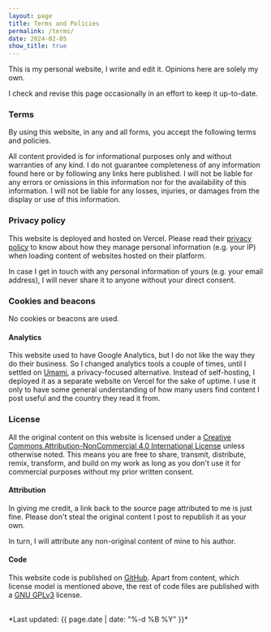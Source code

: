 ```yaml
---
layout: page
title: Terms and Policies
permalink: /terms/
date: 2024-02-05
show_title: true
---
```


This is my personal website, I write and edit it. Opinions here are solely my own.

I check and revise this page occasionally in an effort to keep it up-to-date.

### Terms

By using this website, in any and all forms, you accept the following terms and policies.

All content provided is for informational purposes only and without warranties of any kind. I do not guarantee completeness of any information found here or by following any links here published. I will not be liable for any errors or omissions in this information nor for the availability of this information. I will not be liable for any losses, injuries, or damages from the display or use of this information.

### Privacy policy

This website is deployed and hosted on Vercel. Please read their [privacy policy](https://vercel.com/legal/privacy-policy) to know about how they manage personal information (e.g. your IP) when loading content of websites hosted on their platform.

In case I get in touch with any personal information of yours (e.g. your email address), I will never share it to anyone without your direct consent.

### Cookies and beacons

No cookies or beacons are used.

#### Analytics

This website used to have Google Analytics, but I do not like the way they do their business. So I changed analytics tools a couple of times, until I settled on [Umami](https://github.com/umami-software/umami), a privacy-focused alternative. Instead of self-hosting, I deployed it as a separate website on Vercel for the sake of uptime. I use it only to have some general understanding of how many users find content I post useful and the country they read it from.

### License

All the original content on this website is licensed under a [Creative Commons Attribution-NonCommercial 4.0 International License](https://creativecommons.org/licenses/by-nc/4.0/) unless otherwise noted. This means you are free to share, transmit, distribute, remix, transform, and build on my work as long as you don't use it for commercial purposes without my prior written consent.

#### Attribution

In giving me credit, a link back to the source page attributed to me is just fine. Please don't steal the original content I post to republish it as your own.

In turn, I will attribute any non-original content of mine to his author.

#### Code

This website code is published on [GitHub](https://github.com/pirafrank/fpiracom). Apart from content, which license model is mentioned above, the rest of code files are published with a [GNU GPLv3](https://www.gnu.org/licenses/gpl-3.0.html) license.

<br>
*Last updated: {{ page.date | date: "%-d %B %Y" }}*

